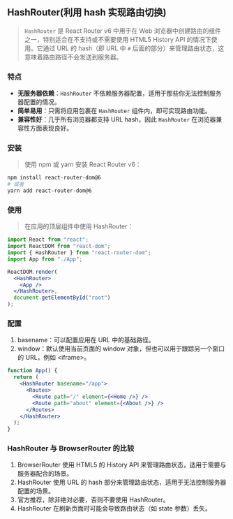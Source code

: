 ## HashRouter(利用 hash 实现路由切换)

> `HashRouter` 是 React Router v6 中用于在 Web 浏览器中创建路由的组件之一，特别适合在不支持或不需要使用 HTML5 History API 的情况下使用。它通过 URL 的 hash（即 URL 中 `#` 后面的部分）来管理路由状态，这意味着路由路径不会发送到服务器。

### 特点

- **无服务器依赖**：`HashRouter` 不依赖服务器配置，适用于那些你无法控制服务器配置的情况。
- **简单易用**：只需将应用包裹在 `HashRouter` 组件内，即可实现路由功能。
- **兼容性好**：几乎所有浏览器都支持 URL hash，因此 `HashRouter` 在浏览器兼容性方面表现良好。

### 安装

> 使用 npm 或 yarn 安装 React Router v6：

```bash
npm install react-router-dom@6
# 或者
yarn add react-router-dom@6
```

### 使用

> 在应用的顶层组件中使用 HashRouter：

```jsx
import React from "react";
import ReactDOM from "react-dom";
import { HashRouter } from "react-router-dom";
import App from "./App";

ReactDOM.render(
  <HashRouter>
    <App />
  </HashRouter>,
  document.getElementById("root")
);
```

### 配置

1. basename：可以配置应用在 URL 中的基础路径。
2. window：默认使用当前页面的 window 对象，但也可以用于跟踪另一个窗口的 URL，例如 &lt;iframe&gt;。

```jsx
function App() {
  return (
    <HashRouter basename="/app">
      <Routes>
        <Route path="/" element={<Home />} />
        <Route path="about" element={<About />} />
      </Routes>
    </HashRouter>
  );
}
```

### HashRouter 与 BrowserRouter 的比较

1. BrowserRouter 使用 HTML5 的 History API 来管理路由状态，适用于需要与服务器配合的场景。
2. HashRouter 使用 URL 的 hash 部分来管理路由状态，适用于无法控制服务器配置的场景。
3. 官方推荐，除非绝对必要，否则不要使用 HashRouter。
4. HashRouter 在刷新页面时可能会导致路由状态（如 state 参数）丢失。
